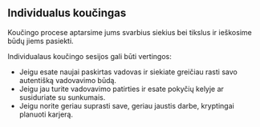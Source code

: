 ## Individualus koučingas​

Koučingo procese aptarsime jums svarbius siekius bei tikslus ir ieškosime būdų jiems pasiekti.  

Individualaus koučingo sesijos gali būti vertingos:
- Jeigu esate naujai paskirtas vadovas ir siekiate greičiau rasti savo autentišką vadovavimo būdą.
- Jeigu jau turite vadovavimo patirties ir esate pokyčių kelyje ar susiduriate su sunkumais.
- Jeigu norite geriau suprasti save, geriau jaustis darbe, kryptingai planuoti karjerą.